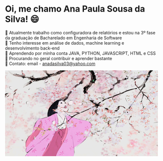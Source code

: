 # Oi, me chamo Ana Paula Sousa da Silva! 😄
🌸 Atualmente trabalho como configuradora de relatórios e estou na 3º fase da graduação de Bacharelado em Engenharia de Software<br>
🌸 Tenho interesse em análise de dados, machine learning e desenvolvimento back-end<br>
🌸 Aprendendo por minha conta JAVA, PYTHON, JAVASCRIPT, HTML e CSS<br>
🌸 Procurando no geral contribuir e aprender bastante<br>
🌸 Contato: email - anadasilva03@yahoo.com<br>

![](https://github.com/kittycatgirl/kittycatgirl/blob/main/tumblr_0c86dd88d8d9d4be0096aa8c4ce5dbf3_f8d57ca0_640.webp)
<!---
kittycatgirl/kittycatgirl is a ✨ special ✨ repository because its `README.md` (this file) appears on your GitHub profile.
You can click the Preview link to take a look at your changes.
--->

